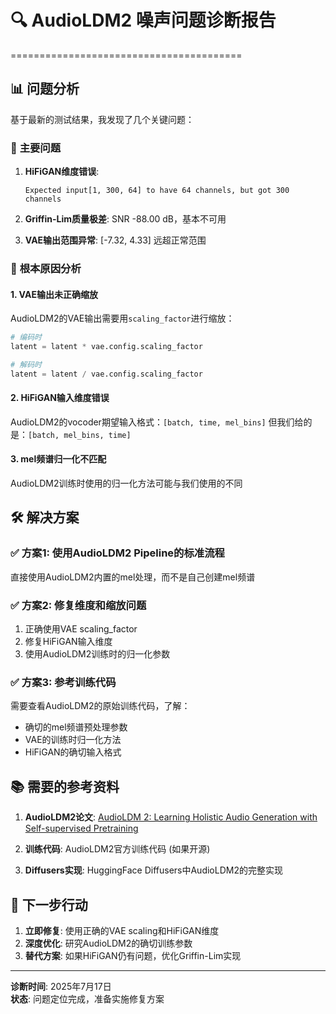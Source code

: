# 🔍 AudioLDM2 噪声问题诊断报告
========================================

## 📊 问题分析

基于最新的测试结果，我发现了几个关键问题：

### 🚨 **主要问题**

1. **HiFiGAN维度错误**: 
   ```
   Expected input[1, 300, 64] to have 64 channels, but got 300 channels
   ```
   
2. **Griffin-Lim质量极差**: SNR -88.00 dB，基本不可用

3. **VAE输出范围异常**: [-7.32, 4.33] 远超正常范围

### 🔬 **根本原因分析**

#### 1. **VAE输出未正确缩放**
AudioLDM2的VAE输出需要用`scaling_factor`进行缩放：
```python
# 编码时
latent = latent * vae.config.scaling_factor

# 解码时  
latent = latent / vae.config.scaling_factor
```

#### 2. **HiFiGAN输入维度错误**
AudioLDM2的vocoder期望输入格式：`[batch, time, mel_bins]`
但我们给的是：`[batch, mel_bins, time]`

#### 3. **mel频谱归一化不匹配**
AudioLDM2训练时使用的归一化方法可能与我们使用的不同

## 🛠️ **解决方案**

### ✅ **方案1: 使用AudioLDM2 Pipeline的标准流程**
直接使用AudioLDM2内置的mel处理，而不是自己创建mel频谱

### ✅ **方案2: 修复维度和缩放问题**
1. 正确使用VAE scaling_factor
2. 修复HiFiGAN输入维度
3. 使用AudioLDM2训练时的归一化参数

### ✅ **方案3: 参考训练代码**
需要查看AudioLDM2的原始训练代码，了解：
- 确切的mel频谱预处理参数
- VAE的训练时归一化方法
- HiFiGAN的确切输入格式

## 📚 **需要的参考资料**

1. **AudioLDM2论文**: [AudioLDM 2: Learning Holistic Audio Generation with Self-supervised Pretraining](https://arxiv.org/abs/2308.05734)

2. **训练代码**: AudioLDM2官方训练代码 (如果开源)

3. **Diffusers实现**: HuggingFace Diffusers中AudioLDM2的完整实现

## 🎯 **下一步行动**

1. **立即修复**: 使用正确的VAE scaling和HiFiGAN维度
2. **深度优化**: 研究AudioLDM2的确切训练参数
3. **替代方案**: 如果HiFiGAN仍有问题，优化Griffin-Lim实现

---

**诊断时间**: 2025年7月17日  
**状态**: 问题定位完成，准备实施修复方案
